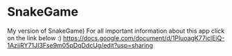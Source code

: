 # SnakeGame
My version of SnakeGame)
For all important information about this app click on the link below :)
https://docs.google.com/document/d/1PluoagK77iclEiQ-1AzjjRY71JI3Fse9m05pDqDdcUg/edit?usp=sharing
